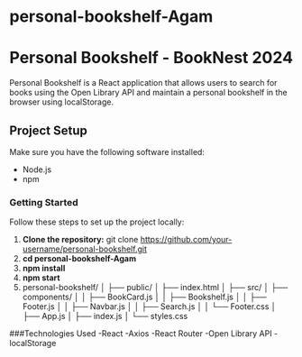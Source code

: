 # personal-bookshelf-Agam
# Personal Bookshelf - BookNest 2024

Personal Bookshelf is a React application that allows users to search for books using the Open Library API and maintain a personal bookshelf in the browser using localStorage.

## Project Setup

Make sure you have the following software installed:

- Node.js
- npm

### Getting Started

Follow these steps to set up the project locally:

1. **Clone the repository:**
   git clone https://github.com/your-username/personal-bookshelf.git
2. **cd personal-bookshelf-Agam**
3. **npm install**
4. **npm start**
5. personal-bookshelf/
│
├── public/
│   ├── index.html
│
├── src/
│   ├── components/
│   │   ├── BookCard.js
│   │   ├── Bookshelf.js
│   │   ├── Footer.js
│   │   ├── Navbar.js
│   │   ├── Search.js
│   │   └── Footer.css
│   ├── App.js
│   ├── index.js
│   └── styles.css

###Technologies Used
-React
-Axios
-React Router
-Open Library API
-localStorage


